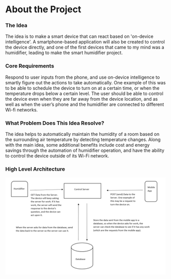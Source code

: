 # About the Project

### The Idea
The idea is to make a smart device that can react based on 'on-device intelligence'. A smartphone-based application will also be created to control the device directly, and one of the first devices that came to my mind was a humidifier, leading to make the smart humidifier project.

### Core Requirements
Respond to user inputs from the phone, and use on-device intelligence to smartly figure out the actions to take automatically. One example of this was to be able to schedule the device to turn on at a certain time, or when the temperature drops below a certain level. The user should be able to control the device even when they are far away from the device location, and as well as when the user’s phone and the humidifier are connected to different Wi-fi networks.

### What Problem Does This Idea Resolve?
The idea helps to automatically maintain the humidity of a room based on the surrounding air temperature by detecting temperature changes. Along with the main idea, some additional benefits include cost and energy savings through the automation of humidifier operation, and have the ability to control the device outside of its Wi-Fi network.

### High Level Architecture
![High Level Architecture Diagram](High_Level_Architecture.PNG)
